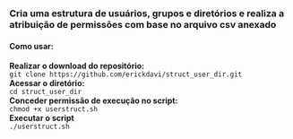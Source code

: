 ### Cria uma estrutura de usuários, grupos e diretórios e realiza a atribuição de permissões com base no arquivo csv anexado

#### Como usar:
**Realizar o download do repositório:**<br>
`git clone https://github.com/erickdavi/struct_user_dir.git`<br>
**Acessar o diretório:** <br>
`cd struct_user_dir`<br>
**Conceder permissão de execução no script:**<br>
`chmod +x userstruct.sh`<br>
**Executar o script** <br>
`./userstruct.sh`
